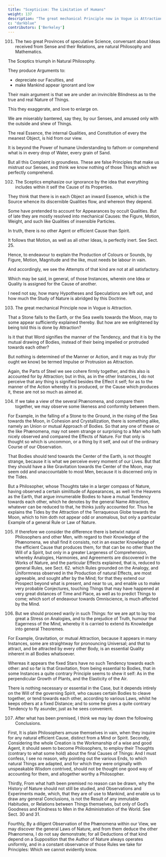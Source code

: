 ```yaml
---
title: "Scepticism: The Limitation of Humans"
weight: 137
description: "The great mechanical Principle now in Vogue is Attraction"
c: "darkblue"
contributors: ['Berkeley']
---
```



101. The two great Provinces of speculative Science, conversant about Ideas received from Sense and their Relations, are natural Philosophy and Mathematics.


The Sceptics triumph in Natural Philosophy.

They produce Arguments to:
- depreciate our Faculties, and
- make Mankind appear ignorant and low

Their main argument is that we are under an invincible Blindness as to the true and real Nature of Things.

This they exaggerate, and love to enlarge on.

We are miserably bantered, say they, by our Senses, and amused only with the outside and shew of Things. 

The real Essence, the internal Qualities, and Constitution of every the meanest Object, is hid from our view.

It is beyond the Power of humane Understanding to fathom or comprehend what is in every drop of Water, every grain of Sand. 

But all this Complaint is groundless. These are false Principles that make us mistrust our Senses, and think we know nothing of those Things which we perfectly comprehend.


102. The Sceptics emphasize our ignorance by the idea that everything includes within it self the Cause of its Properties.

They think that there is in each Object an inward Essence, which is the Source whence its discernible Qualities flow, and whereon they depend. 

Some have pretended to account for Appearances by occult Qualities. But of late they are mostly resolved into mechanical Causes: the Figure, Motion, Weight, and such like Qualities of insensible Particles.

In truth, there is no other Agent or efficient Cause than Spirit.

It follows that Motion, as well as all other Ideas, is perfectly inert. See Sect. 25. 

Hence, to endeavour to explain the Production of Colours or Sounds, by Figure, Motion, Magnitude and the like, must needs be labour in vain.

And accordingly, we see the Attempts of that kind are not at all satisfactory. 

Which may be said, in general, of those Instances, wherein one Idea or Quality is assigned for the Cause of another.

I need not say, how many Hypotheses and Speculations are left out, and how much the Study of Nature is abridged by this Doctrine.


103. The great mechanical Principle now in Vogue is Attraction. 

That a Stone falls to the Earth, or the Sea swells towards the Moon, may to some appear sufficiently explained thereby. But how are we enlightened by being told this is done by Attraction? 

Is it that that Word signifies the manner of the Tendency, and that it is by the mutual drawing of Bodies, instead of their being impelled or protruded towards each other? 

But nothing is determined of the Manner or Action, and it may as truly (for ought we know) be termed Impulse or Protrusion as Attraction.

Again, the Parts of Steel we see cohere firmly together, and this also is accounted for by Attraction; but in this, as in the other Instances, I do not perceive that any thing is signified besides the Effect it self; for as to the manner of the Action whereby it is produced, or the Cause which produces it, these are not so much as aimed at.


104. If we take a view of the several Phænomena, and compare them together, we may observe some likeness and conformity between them. 

For Example, in the falling of a Stone to the Ground, in the rising of the Sea towards the Moon, in Cohesion and Crystallization, there is something alike, namely an Union or mutual Approach of Bodies. So that any one of these or the like Phænomena, may not seem strange or surprising to a Man who hath nicely observed and compared the Effects of Nature. For that only is thought so which is uncommon, or a thing by it self, and out of the ordinary Course of our Observation.

That Bodies should tend towards the Center of the Earth, is not thought strange, because it is what we perceive every moment of our Lives. But that they should have a like Gravitation towards the Center of the Moon, may seem odd and unaccountable to most Men, because it is discerned only in the Tides.

But a Philosopher, whose Thoughts take in a larger compass of Nature, having observed a certain similitude of Appearances, as well in the Heavens as the Earth, that argue innumerable Bodies to have a mutual Tendency towards each other, which he denotes by the general Name Attraction, whatever can be reduced to that, he thinks justly accounted for. Thus he explains the Tides by the Attraction of the Terraqueous Globe towards the Moon, which to him doth not appear odd or anomalous, but only a particular Example of a general Rule or Law of Nature.


105. If therefore we consider the difference there is betwixt natural Philosophers and other Men, with regard to their Knowledge of the Phænomena, we shall find it consists, not in an exacter Knowledge of the efficient Cause that produces them, for that can be no other than the Will of a Spirit, but only in a greater Largeness of Comprehension, whereby Analogies, Harmonies, and Agreements are discovered in the Works of Nature, and the particular Effects explained, that is, reduced to general Rules, see Sect. 62. which Rules grounded on the Analogy, and Uniformness observed in the Production of natural Effects, are most agreeable, and sought after by the Mind; for that they extend our Prospect beyond what is present, and near to us, and enable us to make very probable Conjectures, touching Things that may have happened at very great distances of Time and Place, as well as to predict Things to come; which sort of endeavour towards Omniscience, is much affected by the Mind.


106. But we should proceed warily in such Things: for we are apt to lay too great a Stress on Analogies, and to the prejudice of Truth, humour that Eagerness of the Mind, whereby it is carried to extend its Knowledge into general Theoremes.

For Example, Gravitation, or mutual Attraction, because it appears in many Instances, some are straightway for pronouncing Universal; and that to attract, and be attracted by every other Body, is an essential Quality inherent in all Bodies whatsoever.

Whereas it appears the fixed Stars have no such Tendency towards each other: and so far is that Gravitation, from being essential to Bodies, that in some Instances a quite contrary Principle seems to shew it self: As in the perpendicular Growth of Plants, and the Elasticity of the Air.

There is nothing necessary or essential in the Case, but it depends intirely on the Will of the governing Spirit, who causes certain Bodies to cleave together, or tend towards each other, according to various Laws, whilst he keeps others at a fixed Distance; and to some he gives a quite contrary Tendency to fly asunder, just as he sees convenient.


107. After what has been premised, I think we may lay down the following Conclusions.

First, It is plain Philosophers amuse themselves in vain, when they inquire for any natural efficient Cause, distinct from a Mind or Spirit. Secondly, Considering the whole Creation is the Workmanship of a wise and good Agent, it should seem to become Philosophers, to employ their Thoughts (contrary to what some hold) about the final Causes of Things: And I must confess, I see no reason, why pointing out the various Ends, to which natural Things are adapted, and for which they were originally with unspeakable Wisdom contrived, should not be thought one good way of accounting for them, and altogether worthy a Philosopher. 

Thirdly, From what hath been premised no reason can be drawn, why the History of Nature should not still be studied, and Observations and Experiments made, which, that they are of use to Mankind, and enable us to draw any general Conclusions, is not the Result of any immutable Habitudes, or Relations between Things themselves, but only of God’s Goodness and Kindness to Men in the Administration of the World. See Sect. 30 and 31. 

Fourthly, By a diligent Observation of the Phænomena within our View, we may discover the general Laws of Nature, and from them deduce the other Phænomena, I do not say demonstrate; for all Deductions of that kind depend on a Supposition that the Author of Nature always operates uniformly, and in a constant observance of those Rules we take for Principles: Which we cannot evidently know.

